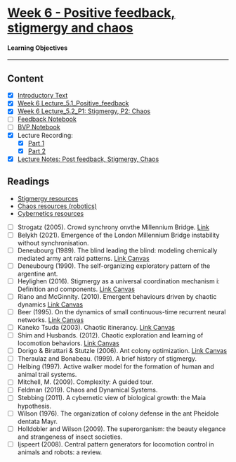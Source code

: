 # [Week 6 - Positive feedback, stigmergy and chaos](https://canvas.sussex.ac.uk/courses/31028/pages/week-6-positive-feedback-stigmergy-and-chaos?module_item_id=1499196)
#### Learning Objectives

---

## Content
- [x] [Introductory Text](https://canvas.sussex.ac.uk/courses/31028/pages/week-6-positive-feedback-stigmergy-and-chaos?module_item_id=1499196#:~:text=Cybernetics%3A%20Cybernetics%20resources-,Notes,-Positive%20feedback)
- [x] [Week 6 Lecture_5.1_Positive_feedback](https://canvas.sussex.ac.uk/courses/31028/files/5606907?wrap=1)
- [x] [Week 6 Lecture_5.2_P1: Stigmergy, P2: Chaos](https://canvas.sussex.ac.uk/courses/31028/files/5608013?wrap=1)
- [ ] [Feedback Notebook](https://canvas.sussex.ac.uk/courses/31028/pages/week-6-positive-feedback-stigmergy-and-chaos?module_item_id=1499196#:~:text=Cybernetics%3A%20Cybernetics%20resources-,Notes,-Positive%20feedback)
- [ ] [BVP Notebook](https://canvas.sussex.ac.uk/courses/31028/files/5539168?wrap=1)
- [x] Lecture Recording:
  - [x] [Part 1](https://sussex.cloud.panopto.eu/Panopto/Pages/Viewer.aspx?id=172cf668-25b4-48cd-95c9-b29700e6cb86#:~:text=43%3A27-,Adaptive,-Systems)
  - [x] [Part 2](https://sussex.cloud.panopto.eu/Panopto/Pages/Viewer.aspx?id=1ef82b38-cba6-4015-8c98-b29e00e6db7a)
- [x] [Lecture Notes: Post feedback, Stigmergy, Chaos](https://github.com/LukeBirkett/study-planner/blob/main/825G5_Adaptive_Systems/week_6/AS_5.1_5.2_PosFeed_Stig.pdf)

## Readings
- [Stigmergy resources](https://canvas.sussex.ac.uk/courses/31028/pages/stigmergy-self-organisation-and-collective-behaviour-resources)
- [Chaos resources (robotics)](https://canvas.sussex.ac.uk/courses/31028/pages/robotics-resources)
- [Cybernetics resources](https://canvas.sussex.ac.uk/courses/31028/pages/cybernetics-resources)
- [ ] Strogatz (2005). Crowd synchrony onvthe Millennium Bridge. [Link](https://www.nature.com/articles/438043a)
- [ ] Belykh (2021). Emergence of the London Millennium Bridge instability without synchronisation.
- [ ] Deneubourg (1989). The blind leading the blind: modeling chemically mediated army ant raid patterns. [Link Canvas](https://canvas.sussex.ac.uk/courses/31028/files/5539537?wrap=1)
- [ ] Deneubourg  (1990). The self-organizing exploratory pattern of the argentine ant.
- [ ] Heylighen (2016). Stigmergy as a universal coordination mechanism i: Definition and components. [Link Canvas](https://canvas.sussex.ac.uk/courses/31028/files/5540202?wrap=1)
- [ ] Riano and McGinnity. (2010). Emergent behaviours driven by chaotic dynamics [Link Canvas](https://canvas.sussex.ac.uk/courses/31028/files/5540151?wrap=1)
- [ ] Beer (1995). On the dynamics of small continuous-time recurrent neural networks. [Link Canvas](https://canvas.sussex.ac.uk/courses/31028/files/5540067?wrap=1)
- [ ] Kaneko Tsuda (2003). Chaotic itinerancy. [Link Canvas](https://canvas.sussex.ac.uk/courses/31028/files/5540229?wrap=1)
- [ ] Shim and Husbands. (2012). Chaotic exploration and learning of locomotion behaviors. [Link Canvas](https://canvas.sussex.ac.uk/courses/31028/files/5540062?wrap=1)
- [ ] Dorigo & Birattari & Stutzle (2006). Ant colony optimization. [Link Canvas](https://canvas.sussex.ac.uk/courses/31028/files/5540205?wrap=1)
- [ ] Theraulaz and Bonabeau. (1999). A brief history of stigmergy.
- [ ] Helbing (1997). Active walker model for the formation of human and animal trail systems.
- [ ] Mitchell, M. (2009). Complexity: A guided tour.
- [ ] Feldman (2019). Chaos and Dynamical Systems.
- [ ] Stebbing (2011). A cybernetic view of biological growth: the Maia hypothesis. 
- [ ] Wilson (1976). The organization of colony defense in the ant Pheidole dentata Mayr. 
- [ ] Holldobler and Wilson (2009). The superorganism: the beauty elegance and strangeness of insect societies.
- [ ] Ijspeert (2008). Central pattern generators for locomotion control in animals and robots: a review.
